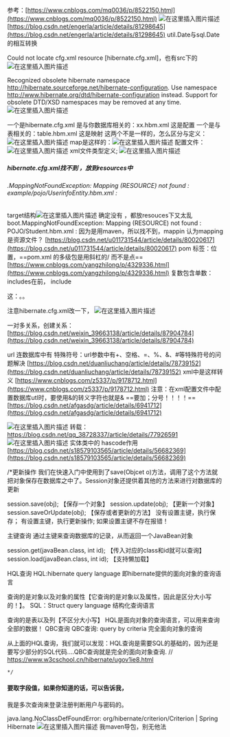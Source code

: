 ﻿参考：[https://www.cnblogs.com/mq0036/p/8522150.html](https://www.cnblogs.com/mq0036/p/8522150.html)
![在这里插入图片描述](http://img.yayi.site/csdn/20191024170834972.png-watermaskStyle)
[https://blog.csdn.net/engerla/article/details/81298645](https://blog.csdn.net/engerla/article/details/81298645)
util.Date与sql.Date的相互转换


Could not locate cfg.xml resource [hibernate.cfg.xml]，也有src下的
![在这里插入图片描述](http://img.yayi.site/csdn/20191024193440267.png-watermaskStyle)


 Recognized obsolete hibernate namespace http://hibernate.sourceforge.net/hibernate-configuration. Use namespace http://www.hibernate.org/dtd/hibernate-configuration instead.  Support for obsolete DTD/XSD namespaces may be removed at any time.
![在这里插入图片描述](http://img.yayi.site/csdn/20191024193950279.png-watermaskStyle)

一个是hibernate.cfg.xml 是与你数据库相关的：xx.hbm.xml  这是配置 
一个是与表相关的：table.hbm.xml 这是映射
这两个不是一样的，怎么区分与定义：
![在这里插入图片描述](http://img.yayi.site/csdn/20191024195200837.png-watermaskStyle)
map是这样的：![在这里插入图片描述](http://img.yayi.site/csdn/20191024195319239.png-watermaskStyle)
配置文件：
![在这里插入图片描述](http://img.yayi.site/csdn/20191024195454754.png-watermaskStyle)
xml文件类型定义;
![在这里插入图片描述](http://img.yayi.site/csdn/20191024195536606.png-watermaskStyle)
##### hibernate.cfg.xml找不到 ，放到resources中
###### .MappingNotFoundException: Mapping (RESOURCE) not found : example/pojo/UserinfoEntity.hbm.xml :
target结构![在这里插入图片描述](http://img.yayi.site/csdn/20191031135828152.png-watermaskStyle)
确定没有 ，都放resouces下又太乱
boot.MappingNotFoundException: Mapping (RESOURCE) not found : POJO/Student.hbm.xml : 因为是用maven，所以找不到，mappin 认为mapping 是资源文件？
[https://blog.csdn.net/u011731544/article/details/80020617](https://blog.csdn.net/u011731544/article/details/80020617)
pom 标签：位置，==pom.xml 的多级包是用斜杠的/ 而不是点==
[https://www.cnblogs.com/yangzhilong/p/4329336.html](https://www.cnblogs.com/yangzhilong/p/4329336.html)
复数包含单数：includes在前， include

这：。。

注意hibernate.cfg.xml改一下，
![在这里插入图片描述](http://img.yayi.site/csdn/20191024202829611.png-watermaskStyle)



一对多关系，创建关系：
[https://blog.csdn.net/weixin_39663138/article/details/87904784](https://blog.csdn.net/weixin_39663138/article/details/87904784)


url 连数据库中有 特殊符号：url参数中有+、空格、=、%、&、#等特殊符号的问题解决
[https://blog.csdn.net/duanliuchang/article/details/78739152](https://blog.csdn.net/duanliuchang/article/details/78739152)
xml中是这样转义
[https://www.cnblogs.com/z5337/p/9178712.html](https://www.cnblogs.com/z5337/p/9178712.html)
注意：在xml配置文件中配置数据库utl时，要使用&的转义字符也就是&amp;
==要加；分号！！！！==[https://blog.csdn.net/afgasdg/article/details/6941712](https://blog.csdn.net/afgasdg/article/details/6941712)


![在这里插入图片描述](http://img.yayi.site/csdn/20191031143733908.png-watermaskStyle)
转载：https://blog.csdn.net/qq_38728337/article/details/77926591
![在这里插入图片描述](http://img.yayi.site/csdn/20191031144141998.png-watermaskStyle)
实体类中的 hascode作用
[https://blog.csdn.net/s18579103565/article/details/56682369](https://blog.csdn.net/s18579103565/article/details/56682369)

/*更新操作
我们在快速入门中使用到了save(Objcet o)方法，调用了这个方法就把对象保存在数据库之中了。Session对象还提供着其他的方法来进行对数据库的更新

session.save(obj); 【保存一个对象】
session.update(obj); 【更新一个对象】
session.saveOrUpdate(obj); 【保存或者更新的方法】
没有设置主键，执行保存；
有设置主键，执行更新操作;
如果设置主键不存在报错！

主键查询
通过主键来查询数据库的记录，从而返回一个JavaBean对象

session.get(javaBean.class, int id); 【传入对应的class和id就可以查询】
session.load(javaBean.class, int id); 【支持懒加载】

HQL查询
HQL:hibernate query language 即hibernate提供的面向对象的查询语言

查询的是对象以及对象的属性【它查询的是对象以及属性，因此是区分大小写的！】。
SQL：Struct query language 结构化查询语言

查询的是表以及列【不区分大小写】
HQL是面向对象的查询语言，可以用来查询全部的数据！
QBC查询
QBC查询: query by criteria 完全面向对象的查询

从上面的HQL查询，我们就可以发现：HQL查询是需要SQL的基础的，因为还是要写少部分的SQL代码....QBC查询就是完全的面向对象查询.
//    https://www.w3cschool.cn/hibernate/ugov1ie8.html


    */
    
#### 要取字段值，如果你知道的话，可以告诉我，
我是多次查询来登录注册判断用户与密码的。

java.lang.NoClassDefFoundError: org/hibernate/criterion/Criterion | Spring Hibernate
![在这里插入图片描述](http://img.yayi.site/csdn/2019103119481954.png-watermaskStyle)
我maven导包，别无他法
